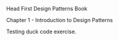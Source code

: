 Head First Design Patterns Book

Chapter 1 - Introduction to Design Patterns

Testing duck code exercise.